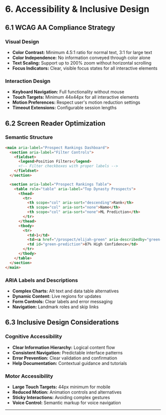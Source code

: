 # 6. Accessibility & Inclusive Design

## 6.1 WCAG AA Compliance Strategy

### Visual Design
- **Color Contrast:** Minimum 4.5:1 ratio for normal text, 3:1 for large text
- **Color Independence:** No information conveyed through color alone
- **Text Scaling:** Support up to 200% zoom without horizontal scrolling
- **Focus Indicators:** Clear, visible focus states for all interactive elements

### Interaction Design
- **Keyboard Navigation:** Full functionality without mouse
- **Touch Targets:** Minimum 44x44px for all interactive elements
- **Motion Preferences:** Respect user's motion reduction settings
- **Timeout Extensions:** Configurable session lengths

## 6.2 Screen Reader Optimization

### Semantic Structure
```html
<main aria-label="Prospect Rankings Dashboard">
  <section aria-label="Filter Controls">
    <fieldset>
      <legend>Position Filters</legend>
      <!-- Filter checkboxes with proper labels -->
    </fieldset>
  </section>

  <section aria-label="Prospect Rankings Table">
    <table role="table" aria-label="Top Dynasty Prospects">
      <thead>
        <tr>
          <th scope="col" aria-sort="descending">Rank</th>
          <th scope="col" aria-sort="none">Name</th>
          <th scope="col" aria-sort="none">ML Prediction</th>
        </tr>
      </thead>
      <tbody>
        <tr>
          <td>1</td>
          <td><a href="/prospect/elijah-green" aria-describedby="green-prediction">Elijah Green</a></td>
          <td id="green-prediction">87% High Confidence</td>
        </tr>
      </tbody>
    </table>
  </section>
</main>
```

### ARIA Labels and Descriptions
- **Complex Charts:** Alt text and data table alternatives
- **Dynamic Content:** Live regions for updates
- **Form Controls:** Clear labels and error messaging
- **Navigation:** Landmark roles and skip links

## 6.3 Inclusive Design Considerations

### Cognitive Accessibility
- **Clear Information Hierarchy:** Logical content flow
- **Consistent Navigation:** Predictable interface patterns
- **Error Prevention:** Clear validation and confirmation
- **Help Documentation:** Contextual guidance and tutorials

### Motor Accessibility
- **Large Touch Targets:** 44px minimum for mobile
- **Reduced Motion:** Animation controls and alternatives
- **Sticky Interactions:** Avoiding complex gestures
- **Voice Control:** Semantic markup for voice navigation

---
